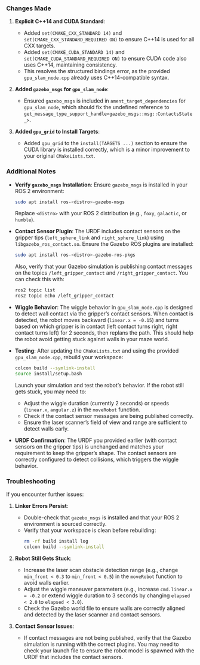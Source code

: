 ### Changes Made
1. **Explicit C++14 and CUDA Standard**:
   - Added `set(CMAKE_CXX_STANDARD 14)` and `set(CMAKE_CXX_STANDARD_REQUIRED ON)` to ensure C++14 is used for all CXX targets.
   - Added `set(CMAKE_CUDA_STANDARD 14)` and `set(CMAKE_CUDA_STANDARD_REQUIRED ON)` to ensure CUDA code also uses C++14, maintaining consistency.
   - This resolves the structured bindings error, as the provided `gpu_slam_node.cpp` already uses C++14-compatible syntax.

2. **Added `gazebo_msgs` for `gpu_slam_node`**:
   - Ensured `gazebo_msgs` is included in `ament_target_dependencies` for `gpu_slam_node`, which should fix the undefined reference to `get_message_type_support_handle<gazebo_msgs::msg::ContactsState_>`.

3. **Added `gpu_grid` to Install Targets**:
   - Added `gpu_grid` to the `install(TARGETS ...)` section to ensure the CUDA library is installed correctly, which is a minor improvement to your original `CMakeLists.txt`.

### Additional Notes
- **Verify `gazebo_msgs` Installation**:
  Ensure `gazebo_msgs` is installed in your ROS 2 environment:
  ```bash
  sudo apt install ros-<distro>-gazebo-msgs
  ```
  Replace `<distro>` with your ROS 2 distribution (e.g., `foxy`, `galactic`, or `humble`).

- **Contact Sensor Plugin**:
  The URDF includes contact sensors on the gripper tips (`left_sphere_link` and `right_sphere_link`) using `libgazebo_ros_contact.so`. Ensure the Gazebo ROS plugins are installed:
  ```bash
  sudo apt install ros-<distro>-gazebo-ros-pkgs
  ```
  Also, verify that your Gazebo simulation is publishing contact messages on the topics `/left_gripper_contact` and `/right_gripper_contact`. You can check this with:
  ```bash
  ros2 topic list
  ros2 topic echo /left_gripper_contact
  ```

- **Wiggle Behavior**:
  The wiggle behavior in `gpu_slam_node.cpp` is designed to detect wall contact via the gripper’s contact sensors. When contact is detected, the robot moves backward (`linear.x = -0.15`) and turns based on which gripper is in contact (left contact turns right, right contact turns left) for 2 seconds, then replans the path. This should help the robot avoid getting stuck against walls in your maze world.

- **Testing**:
  After updating the `CMakeLists.txt` and using the provided `gpu_slam_node.cpp`, rebuild your workspace:
  ```bash
  colcon build --symlink-install
  source install/setup.bash
  ```
  Launch your simulation and test the robot’s behavior. If the robot still gets stuck, you may need to:
  - Adjust the wiggle duration (currently 2 seconds) or speeds (`linear.x`, `angular.z`) in the `moveRobot` function.
  - Check if the contact sensor messages are being published correctly.
  - Ensure the laser scanner’s field of view and range are sufficient to detect walls early.

- **URDF Confirmation**:
  The URDF you provided earlier (with contact sensors on the gripper tips) is unchanged and matches your requirement to keep the gripper’s shape. The contact sensors are correctly configured to detect collisions, which triggers the wiggle behavior.

### Troubleshooting
If you encounter further issues:
1. **Linker Errors Persist**:
   - Double-check that `gazebo_msgs` is installed and that your ROS 2 environment is sourced correctly.
   - Verify that your workspace is clean before rebuilding:
     ```bash
     rm -rf build install log
     colcon build --symlink-install
     ```

2. **Robot Still Gets Stuck**:
   - Increase the laser scan obstacle detection range (e.g., change `min_front < 0.3` to `min_front < 0.5`) in the `moveRobot` function to avoid walls earlier.
   - Adjust the wiggle maneuver parameters (e.g., increase `cmd.linear.x = -0.2` or extend wiggle duration to 3 seconds by changing `elapsed < 2.0` to `elapsed < 3.0`).
   - Check the Gazebo world file to ensure walls are correctly aligned and detected by the laser scanner and contact sensors.

3. **Contact Sensor Issues**:
   - If contact messages are not being published, verify that the Gazebo simulation is running with the correct plugins. You may need to check your launch file to ensure the robot model is spawned with the URDF that includes the contact sensors.